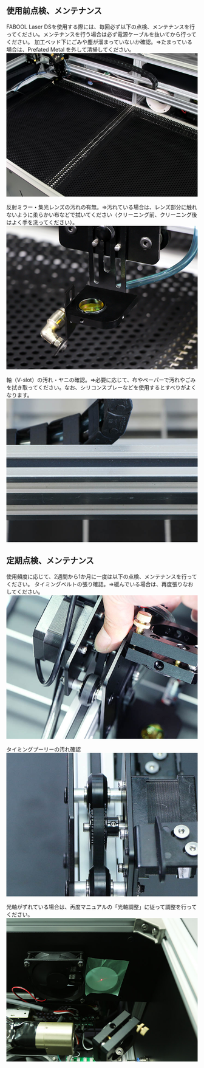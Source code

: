 ## 使用前点検、メンテナンス

FABOOL Laser DSを使用する際には、毎回必ず以下の点検、メンテナンスを行ってください。メンテナンスを行う場合は必ず電源ケーブルを抜いてから行ってください。
加工ベッド下にごみや塵が溜まっていないか確認。⇒たまっている場合は、Prefated Metal を外して清掃してください。
<img src="./images/035/000.jpg"/>

反射ミラー・集光レンズの汚れの有無。⇒汚れている場合は、レンズ部分に触れないように柔らかい布などで拭いてください（クリーニング前、クリーニング後はよく手を洗ってください）。
<img src="./images/035/001.jpg"/>

軸（V-slot）の汚れ・ヤニの確認。⇒必要に応じて、布やペーパーで汚れやごみを拭き取ってください。なお、シリコンスプレーなどを使用するとすべりがよくなります。
<img src="./images/035/002.jpg"/>

## 定期点検、メンテナンス

使用頻度に応じて、2週間から1か月に一度は以下の点検、メンテナンスを行ってください。
タイミングベルトの張り確認。⇒緩んでいる場合は、再度張りなおしてください。
<img src="./images/035/003.jpg"/>

タイミングプーリーの汚れ確認
<img src="./images/035/004.jpg"/>

光軸がずれている場合は、再度マニュアルの「光軸調整」に従って調整を行ってください。
<img src="./images/035/005.jpg"/>
